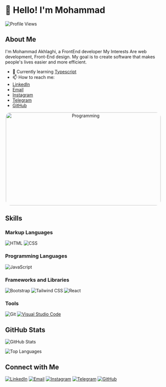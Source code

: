 # 👋 Hello! I'm Mohammad

![Profile Views](https://komarev.com/ghpvc/?username=mohammad-AKH-dev&color=blue)

## About Me

I'm Mohammad Akhlaghi, a FrontEnd developer  My Interests Are web development, Front-End design. My goal is to create software that makes people's lives easier and more efficient.

- 🌱 Currently learning [Typescript](https://typescript.org/)
- 📫 How to reach me:
 - [LinkedIn](your-linkedin-profile-link)
 - [Email](mailto:mohammadakhlaghi843@gmail.com)
 - [Instagram](https://www.instagram.com/inside._darkness)
 - [Telegram](https://t.me/Thatsme833)
 - [GitHub](https://github.com/mohammad-AKH-dev)

<p align="center">
  <img src="https://ecampusontario.pressbooks.pub/app/uploads/sites/2109/2021/11/programming-gb0e197598_1920.jpg" alt="Programming" width="500" height="300" style="border-radius: 15px;">
</p>

## Skills

### Markup Languages
![HTML](https://img.shields.io/badge/HTML5-E34F26?style=for-the-badge&logo=html5&logoColor=white) ![CSS](https://img.shields.io/badge/CSS3-1572B6?style=for-the-badge&logo=css3&logoColor=white)

### Programming Languages
![JavaScript](https://img.shields.io/badge/JavaScript-F7DF1E?style=for-the-badge&logo=javascript&logoColor=black)

### Frameworks and Libraries
![Bootstrap](https://img.shields.io/badge/Bootstrap-563D7C?style=for-the-badge&logo=bootstrap&logoColor=white) ![Tailwind CSS](https://img.shields.io/badge/Tailwind_CSS-38B2AC?style=for-the-badge&logo=tailwind-css&logoColor=white) ![React](https://img.shields.io/badge/React-20232A?style=for-the-badge&logo=react&logoColor=61DAFB)

### Tools
![Git](https://img.shields.io/badge/Git-F05032?style=for-the-badge&logo=git&logoColor=white)
[![Visual Studio Code](https://img.shields.io/badge/VS%20Code-007ACC?style=for-the-badge&logo=visual-studio-code&logoColor=white)](https://code.visualstudio.com/)

## GitHub Stats

![GitHub Stats](https://github-readme-stats.vercel.app/api?username=mohammad-AKH-dev&show_icons=true&theme=radical)

![Top Languages](https://github-readme-stats.vercel.app/api/top-langs/?username=mohammad-AKH-dev&layout=compact&theme=radical)

## Connect with Me

[![LinkedIn](https://img.shields.io/badge/LinkedIn-0077B5?style=for-the-badge&logo=linkedin&logoColor=white)](your-linkedin-profile-link)
[![Email](https://img.shields.io/badge/Email-D14836?style=for-the-badge&logo=gmail&logoColor=white)](mailto:mohammadakhlaghi843@gmail.com)
[![Instagram](https://img.shields.io/badge/Instagram-E4405F?style=for-the-badge&logo=instagram&logoColor=white)](https://instagram.com/inside._darkness)
[![Telegram](https://img.shields.io/badge/Telegram-2CA5E0?style=for-the-badge&logo=telegram&logoColor=white)](https://t.me/Thatsme833)
[![GitHub](https://img.shields.io/badge/GitHub-181717?style=for-the-badge&logo=github&logoColor=white)](https://github.com/mohammad-AKH-dev)

